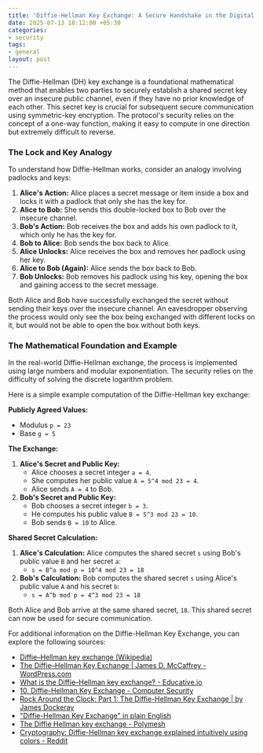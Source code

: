 ```yaml
---
title: 'Diffie-Hellman Key Exchange: A Secure Handshake in the Digital World'
date: 2025-07-13 18:12:00 +05:30
categories:
- security
tags:
- general
layout: post
---
```


The Diffie-Hellman (DH) key exchange is a foundational mathematical method that enables two parties to securely establish a shared secret key over an insecure public channel, even if they have no prior knowledge of each other. This secret key is crucial for subsequent secure communication using symmetric-key encryption. The protocol's security relies on the concept of a one-way function, making it easy to compute in one direction but extremely difficult to reverse.

### The Lock and Key Analogy

To understand how Diffie-Hellman works, consider an analogy involving padlocks and keys:

1. **Alice's Action:** Alice places a secret message or item inside a box and locks it with a padlock that only she has the key for.
2. **Alice to Bob:** She sends this double-locked box to Bob over the insecure channel.
3. **Bob's Action:** Bob receives the box and adds his own padlock to it, which only he has the key for.
4. **Bob to Alice:** Bob sends the box back to Alice.
5. **Alice Unlocks:** Alice receives the box and removes her padlock using her key.
6. **Alice to Bob (Again):** Alice sends the box back to Bob.
7. **Bob Unlocks:** Bob removes his padlock using his key, opening the box and gaining access to the secret message.

Both Alice and Bob have successfully exchanged the secret without sending their keys over the insecure channel. An eavesdropper observing the process would only see the box being exchanged with different locks on it, but would not be able to open the box without both keys.

### The Mathematical Foundation and Example

In the real-world Diffie-Hellman exchange, the process is implemented using large numbers and modular exponentiation. The security relies on the difficulty of solving the discrete logarithm problem.

Here is a simple example computation of the Diffie-Hellman key exchange:

**Publicly Agreed Values:**

- Modulus `p = 23`
- Base `g = 5`

**The Exchange:**

1. **Alice's Secret and Public Key:**
    - Alice chooses a secret integer `a = 4`.
    - She computes her public value `A = 5^4 mod 23 = 4`.
    - Alice sends `A = 4` to Bob.
2. **Bob's Secret and Public Key:**
    - Bob chooses a secret integer `b = 3`.
    - He computes his public value `B = 5^3 mod 23 = 10`.
    - Bob sends `B = 10` to Alice.

**Shared Secret Calculation:**

1. **Alice's Calculation:** Alice computes the shared secret `s` using Bob's public value `B` and her secret `a`:
    - `s = B^a mod p = 10^4 mod 23 = 18`
2. **Bob's Calculation:** Bob computes the shared secret `s` using Alice's public value `A` and his secret `b`:
    - `s = A^b mod p = 4^3 mod 23 = 18`

Both Alice and Bob arrive at the same shared secret, `18`. This shared secret can now be used for secure communication.

For additional information on the Diffie-Hellman Key Exchange, you can explore the following sources:

- [Diffie–Hellman key exchange (Wikipedia)](https://en.wikipedia.org/wiki/Diffie%E2%80%93Hellman_key_exchange)
- [The Diffie–Hellman Key Exchange | James D. McCaffrey - WordPress.com](https://jamesmccaffrey.wordpress.com/2020/07/29/the-diffie-hellman-key-exchange/)
- [What is the Diffie–Hellman key exchange? - Educative.io](https://www.educative.io/answers/what-is-the-diffiehellman-key-exchange)
- [10. Diffie-Hellman Key Exchange - Computer Security](https://textbook.cs161.org/crypto/key-exchange.html)
- [Rock Around the Clock: Part 1: The Diffie-Hellman Key Exchange | by James Dockeray](https://medium.com/@james-dockeray/rock-around-the-clock-part-1-the-diffie-hellman-key-exchange-e3324d0a2e04)
- ["Diffie-Hellman Key Exchange" in plain English](https://security.stackexchange.com/questions/45963/diffie-hellman-key-exchange-in-plain-english)
- [The Diffie Hellman key exchange - Polymesh](https://polymesh.network/blog/the-diffie-hellman-key-exchange)
- [Cryptography: Diffie-Hellman key exchange explained intuitively using colors - Reddit](https://www.reddit.com/r/programming/comments/7qq1bh/cryptography_diffiehellman_key_exchange_explained/)